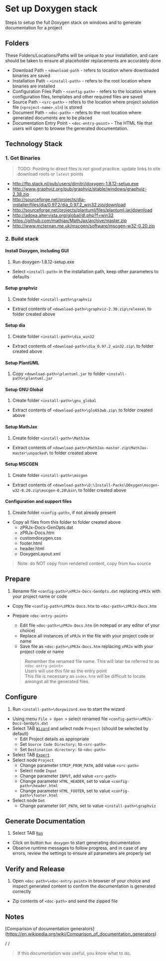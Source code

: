 # Set up Doxygen stack

Steps to setup the full Doxygen stack on windows
and to generate documentation for a project

## Folders
These Folders/Locations/Paths will be unique to your installation, and care should be taken to ensure all placeholder replacements are accurately done  
-	Download Path - `<download-path` - refers to location where downloaded binaries are saved
-	Installation Path - `<install-path>` - refers to the root location where binaries are installed
-	Configuration Files Path - `<config-path>` - refers to the location where configuration files, templates and other required files are saved
-	Source Path - `<src-path>` - refers to the location where project solution file (`<project-name>.sln`) is stored
-	Document Path - `<doc-path>` - refers to the root location where generated documents are to be placed
-	Documentation Entry Point - `<doc-entry-point>` - The HTML file that users will open to browse the generated documentation.

## Technology Stack
### 1. Get Binaries
>	TODO: Pointing to direct files is not good practice. update links to site download roots or `latest` points

-	http://ftp.stack.nl/pub/users/dimitri/doxygen-1.8.12-setup.exe
-	http://www.graphviz.org/pub/graphviz/stable/windows/graphviz-2.38.zip
-	http://sourceforge.net/projects/dia-installer/files/dia/0.97.2/dia_0.97.2_win32.zip/download
-	http://sourceforge.net/projects/plantuml/files/plantuml.jar/download
-	http://adoxa.altervista.org/global/dl.php?f=win32
-	https://github.com/mathjax/MathJax/archive/master.zip
-	http://www.mcternan.me.uk/mscgen/software/mscgen-w32-0.20.zip

### 2. Build stack
#### Install Doxygen, including GUI
1. 	Run doxygen-1.8.12-setup.exe
- 	Select `<install-path>` in the installation path, keep other parameters to defaults

#### Setup graphviz
1. 	Create folder `<install-path>\graphviz`
-	Extract contents of `<download-path>\graphviz-2.38.zip\release\` to folder created above

#### Setup dia
1. 	Create folder `<install-path>\dia_win32`
-	Extract contents of `<download-path>\dia_0.97.2_win32.zip\` to folder created above

#### Setup PlantUML
1. 	Copy `<download-path>\plantuml.jar` to folder `<install-path>\plantuml.jar`

#### Setup GNU Global
1. 	Create folder `<install-path>\gnu_global`
-	Extract contents of `<download-path>\glo653wb.zip\` to folder created above

#### Setup MathJax
1. 	Create folder `<install-path>\MathJax`
-	Extract contents of `<download-path>\MathJax-master.zip\MathJax-master\unpacked\` to folder created above

#### Setup MSCGEN
1. 	Create folder `<install-path>\mscgen`
-	Extract contents of `<download-path>\D:\Install-Packs\DOxygen\mscgen-w32-0.20.zip\mscgen-0.20\bin\` to folder created above

#### Configuration and support files
1.	Create folder `<config-path>`, if not already present
-	Copy all files from this folder to folder created above
	-	zPRJx-Docs-GenOpts.dat
	-	zPRJx-Docs.htm
	-	customdoxygen.css
	-	footer.html
	-	header.html
	-	DoxygenLayout.xml  

> Note: do NOT copy from rendered content, copy from `Raw` source

## Prepare
1.	Rename file `<config-path>\xPRJx-Docs-GenOpts.dat` replacing `xPRJx` with your project name or code
-	Copy file `<config-path>\zPRJx-Docs.htm` to `<doc-path>\zPRJx-Docs.htm`
-	Prepare `<doc-entry-point>`
	-	Edit file `<doc-path>\zPRJx-Docs.htm` (in notepad or any editor of your choice)
	-	Replace all instances of `xPRJx` in the file with your project code or name
	-	Save file as `<doc-path>\zPRJx-Docs.htm` replacing `xPRJx` with your project code or name

	>	Remember the renamed file name. This will later be referred to as `<doc-entry-point>`  
	>	Users will use this file as the entry point  
	>	This file is necessary as `index.htm` will be difficult to locate amongst all the generated files.  

## Configure
1.	Run `<install-path>\doxywizard.exe` to start the wizard
-	Using menu `File > Open >` select renamed file `<config-path>\xPRJx-Docs-GenOpts.dat`
-	Select TAB <u>`Wizard`</u> and select node `Project` (should be selected by default)
	-	Edit Project details as appropriate
	-	Set `Source Code Directory:` to `<src-path>`
	-	Set `Destination directory:` to `<doc-path>`
-	Select TAB <u>`Expert`</u>
-	Select node `Project`
	-	Change parameter `STRIP_FROM_PATH`, add value `<src-path>`
	-	Select node `Input`
	-	Change parameter `INPUT`, add value `<src-path>`
	-	Change parameter `HTML_HEADER`, set to value `<config-path>\header.html`
	-	Change parameter `HTML_FOOTER`, set to value `<config-path>\footer.html`
-	Select node `Dot`
	-	Change parameter `DOT_PATH`, set to value `<install-path>\graphviz`

## Generate Documentation
1.	Select TAB <u>`Run`</u>
-	Click on button `Run doxygen` to start generating documentation
-	Observe runtime messages to follow progress, and in case of any errors, review the settings to ensure all parameters are properly set

## Verify and Release
1.	Open `<doc-path>\<doc-entry-point>` in browser of your choice and inspect generated content to confirm the documentation is generated correctly
-	Zip contents of `<doc-path>` and send the zipped file

## Notes
[Comparison of documentation generators]  (https://en.wikipedia.org/wiki/Comparison_of_documentation_generators)

/
/
>	If this documentation was useful, you know what to do.
